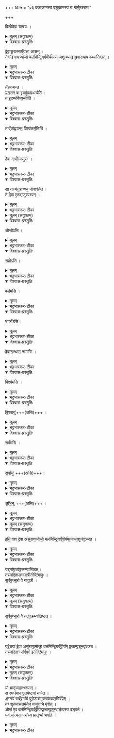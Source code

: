 +++
title = "०३ प्रजाकामस्य पशुकामस्य च गार्मुतश्चरुः"

+++

विश्वेदेवा ऋषयः ।

<details><summary>मूलम् (संयुक्तम्)</summary>

दे॒वा॒सु॒रास्सय्ँय॑त्ता आस॒न्तेषा᳚ङ्गाय॒त्र्योजो॒ बल॑मिन्द्रि॒यव्ँवी॒र्य॑म्प्र॒जाम्प॒शून्थ्स॒ङ्गृह्या॒दाया॑प॒क्रम्या॑तिष्ठ॒त्ते॑ऽमन्यन्त यत॒रान्वा इ॒यमु॑पाव॒र्थ्स्यति॒ त इ॒दम्भ॑विष्य॒न्तीति॒ ताव्ँव्य॑ह्वयन्त॒ विश्व॑कर्म॒न्निति॑ दे॒वा दाभीत्यसु॑रा॒स्सा नान्य॑त॒राꣳश्च॒ नोपाव॑र्तत॒ ते दे॒वा ए॒तद्यजु॑रपश्यन्
</details>

<details open><summary>विश्वास-प्रस्तुतिः</summary>

दे॒वा॒सु॒रास्सय्ँय॑त्ता आसन् ।  
तेषा᳚ङ्गाय॒त्र्योजो॒ बल॑मिन्द्रि॒यव्ँवी॒र्य॑म्प्र॒जाम्प॒शून्थ्स॒ङ्गृह्या॒दाया॑प॒क्रम्या॑तिष्ठत् ।   
</details>

<details><summary>मूलम्</summary>

दे॒वा॒सु॒रास्सय्ँय॑त्ता आसन् ।  
तेषा᳚ङ्गाय॒त्र्योजो॒ बल॑मिन्द्रि॒यव्ँवी॒र्य॑म्प्र॒जाम्प॒शून्थ्स॒ङ्गृह्या॒दाया॑प॒क्रम्या॑तिष्ठत् ।   
</details>

<details><summary>भट्टभास्कर-टीका</summary>

1देवासुरा इत्यादि ॥ तेषां देवासुराणां ओजःप्रभृति संगृह्यादाय आच्छिद्यापक्रम्य तेन सह तत्सकाशादपक्रम्य क्वाप्यतिष्ठत् गायत्री ।
</details>

<details open><summary>विश्वास-प्रस्तुतिः</summary>

ते॑ऽमन्यन्त ।  
य॒त॒रान् वा इ॒यमु॑पाव॒र्थ्स्यति॑ ।  
त इ॒दम्भ॑विष्य॒न्तीति॑ ।  
</details>

<details><summary>मूलम्</summary>

ते॑ऽमन्यन्त ।  
य॒त॒रान् वा इ॒यमु॑पाव॒र्थ्स्यति॑ ।  
त इ॒दम्भ॑विष्य॒न्तीति॑ ।  
</details>

<details><summary>भट्टभास्कर-टीका</summary>

ते देवासुरा अमन्यन्त अस्माकं मध्ये यतरानियमुपावर्त्स्यति उपावर्तिष्यते ते इदं विश्वं भविष्यन्तीति अस्य विश्वस्य स्वामिनस्ते भविष्यन्तीति । यद्वा - इदं विश्वं ते भविष्यन्ति प्राप्स्यन्तीति । 'वृद्भ्यस्स्यसनोः' इति परस्मैपदम्, 'न वृद्ब्यश्चतुर्भ्यः' इतीडभावः ।
</details>

<details open><summary>विश्वास-प्रस्तुतिः</summary>

ताव्ँव्य॑ह्वयन्त॒ विश्व॑कर्म॒न्निति॑ ।  
</details>

<details><summary>मूलम्</summary>

ताव्ँव्य॑ह्वयन्त॒ विश्व॑कर्म॒न्निति॑ ।  
</details>

<details><summary>भट्टभास्कर-टीका</summary>

अथ देवासुरास्तां व्यह्वयन्त विविधमाह्वयन्निति । 'निसमुपविभ्यो ह्वः' इत्यात्मनेपदम् ।
 विश्वकर्मन्निति । विश्वानि कर्माण्यस्यामिति विश्वकर्मा । 'मनः' इति ङीप्प्रतिषेधः, आमन्त्रिताद्युदात्तत्वम् । हे विश्वकर्मन्निति देवा गायत्रीमाह्वयन् ।
</details>

<details open><summary>विश्वास-प्रस्तुतिः</summary>

दे॒वा दाभीत्यसु॑राः ।  
</details>

<details><summary>मूलम्</summary>

दे॒वा दाभीत्यसु॑राः ।  
</details>

<details><summary>भट्टभास्कर-टीका</summary>

हे दाभि इत्यसुरा आह्वयन्, सामर्थ्यात् ह्वयत्यर्थमात्रं संबध्यते । यद्वा - व्यह्वयन्त विलक्षणमाह्वानं कृतवन्तः । वैलक्षण्यं चाह्वानपदभेदः । दभनं दाहः, दभिः प्रकृत्यन्तरमस्ति, तस्माद्घञन्तान्मत्वर्थीयोकारः, गौरादिर्द्रष्टव्यः, पूर्ववदामन्त्रिताद्युदात्तत्वम्, 'अम्बार्थनद्योः' इति ह्रस्वत्वम् । यद्वा - पचाद्यजन्तात् स्वार्थिकोऽण्, ततः 'टिढ्ढाणञ्' इति ङीप् ।
</details>

<details open><summary>विश्वास-प्रस्तुतिः</summary>

सा नान्य॑त॒राꣳश्च॒ नोपाव॑र्तत ।  
ते दे॒वा ए॒तद्यजु॑रपश्यन् ।
</details>

<details><summary>मूलम्</summary>

सा नान्य॑त॒राꣳश्च॒ नोपाव॑र्तत ।  
ते दे॒वा ए॒तद्यजु॑रपश्यन् ।
</details>

<details><summary>भट्टभास्कर-टीका</summary>

सेत्यादि । गतम् ॥
</details>

<details><summary>मूलम् (संयुक्तम्)</summary>

ओजो॑ऽसि॒ सहो॑ऽसि॒ बल॑मसि [9]  भ्राजो॑ऽसि दे॒वाना॒न्धाम॒ नामा॑सि॒ विश्व॑मसि वि॒श्वायु॒स्सर्व॑मसि स॒र्वायु॑रभि॒भूः
</details>

<details open><summary>विश्वास-प्रस्तुतिः</summary>

ओजो॑ऽसि ।  
</details>

<details><summary>मूलम्</summary>

ओजो॑ऽसि ।  
</details>

<details><summary>भट्टभास्कर-टीका</summary>

2ओजोसीत्यादि ॥ तेजोसि यशोसि देवानाम् । सर्वत्र तद्धेतुत्वात्ताच्छब्द्यम् ।
</details>

<details open><summary>विश्वास-प्रस्तुतिः</summary>

सहो॑ऽसि ।  
</details>

<details><summary>मूलम्</summary>

सहो॑ऽसि ।  
</details>

<details><summary>भट्टभास्कर-टीका</summary>

सहोसि अभिभवसाधनमपि शत्रूणाम् ।
</details>

<details open><summary>विश्वास-प्रस्तुतिः</summary>

बल॑मसि ।  
</details>

<details><summary>मूलम्</summary>

बल॑मसि ।  
</details>

<details><summary>भट्टभास्कर-टीका</summary>

बलं प्रसिद्धम् ।
</details>

<details open><summary>विश्वास-प्रस्तुतिः</summary>

भ्राजो॑ऽसि।  
</details>

<details><summary>मूलम्</summary>

भ्राजो॑ऽसि।  
</details>

<details><summary>भट्टभास्कर-टीका</summary>

भ्राजो दीप्तिः ।
</details>

<details open><summary>विश्वास-प्रस्तुतिः</summary>

दे॒वाना॒न्धाम॒ नामा॑सि ।  
</details>

<details><summary>मूलम्</summary>

दे॒वाना॒न्धाम॒ नामा॑सि ।  
</details>

<details><summary>भट्टभास्कर-टीका</summary>

धाम स्थानम् । नाम नमनमुपकारकम् ।
</details>

<details open><summary>विश्वास-प्रस्तुतिः</summary>

विश्व॑मसि ।  
</details>

<details><summary>मूलम्</summary>

विश्व॑मसि ।  
</details>

<details><summary>भट्टभास्कर-टीका</summary>

विश्वमसि अन्यदपि यद्भद्रं तदसि ।
</details>

<details open><summary>विश्वास-प्रस्तुतिः</summary>

वि॒श्वायुः॑+++(असि)+++ ।  
</details>

<details><summary>मूलम्</summary>

वि॒श्वायुः॑+++(असि)+++ ।  
</details>

<details><summary>भट्टभास्कर-टीका</summary>

विश्वायुः विश्वा [श्वमा]युर्जीवितमस्मिन्निति विश्वायुः । 'बहुव्रीहौ विश्वं संज्ञायाम्' इति विश्वशब्दस्यान्तोदात्तत्वम् ।
</details>

<details open><summary>विश्वास-प्रस्तुतिः</summary>

सर्व॑मसि ।  
</details>

<details><summary>मूलम्</summary>

सर्व॑मसि ।  
</details>

<details><summary>भट्टभास्कर-टीका</summary>

सर्वमसि सर्वमपि जगतामेवासि ।
</details>

<details open><summary>विश्वास-प्रस्तुतिः</summary>

स॒र्वायुः॑ +++(असि)+++।  
</details>

<details><summary>मूलम्</summary>

स॒र्वायुः॑ +++(असि)+++।  
</details>

<details><summary>भट्टभास्कर-टीका</summary>

सर्वायुरसि । सर्वाणि चायूंषि अन्नानि अस्यामिति सर्वान्नहेतुरसि ।
</details>

<details open><summary>विश्वास-प्रस्तुतिः</summary>

अ॒भि॒भूः +++(असि)+++ ।
</details>

<details><summary>मूलम्</summary>

अ॒भि॒भूः +++(असि)+++ ।
</details>

<details><summary>भट्टभास्कर-टीका</summary>

अभिभूः यस्मादेवं तस्मात् त्वं सवर्स्योपरि भवसि सर्वस्याभिभवित्र्यसि ॥
</details>

<details><summary>मूलम् (संयुक्तम्)</summary>

इति॒ वाव दे॒वा असु॑राणा॒मोजो॒ बल॑मिन्द्रि॒यव्ँवी॒र्य॑म्प्र॒जाम्प॒शून॑वृञ्जतॉ यद्गा॑य॒त्र्य॑प॒क्रम्याति॑ष्ठ॒त्तस्मा॑दे॒ताङ्गा॑य॒त्रीतीष्टि॑माहुस्सव्वँथ्स॒रो वै गा॑य॒त्री
</details>

<details open><summary>विश्वास-प्रस्तुतिः</summary>

इति॒ वाव दे॒वा असु॑राणा॒मोजो॒ बल॑मिन्द्रि॒यव्ँवी॒र्य॑म्प्र॒जाम्प॒शून॑वृञ्जत ।  
</details>

<details><summary>मूलम्</summary>

इति॒ वाव दे॒वा असु॑राणा॒मोजो॒ बल॑मिन्द्रि॒यव्ँवी॒र्य॑म्प्र॒जाम्प॒शून॑वृञ्जत ।  
</details>

<details><summary>भट्टभास्कर-टीका</summary>

3इति वावेत्यादि ॥ इत्यनेन यजुषा देवाः असुराणामप्योज आदिकं अवृञ्जत आवर्जयन् आत्मसात्कृतवन्तः न केवलमात्मीयमेव लब्धवन्तः ।
</details>

<details open><summary>विश्वास-प्रस्तुतिः</summary>

यद्गा॑य॒त्र्य॑प॒क्रम्याति॑ष्ठत्।   
तस्मा॑दे॒ताङ्गा॑य॒त्रीतीष्टि॑माहुः  ।  
स॒व्ँव॒थ्स॒रो वै  गा॑य॒त्री ।  
</details>

<details><summary>मूलम्</summary>

यद्गा॑य॒त्र्य॑प॒क्रम्याति॑ष्ठत्।   
तस्मा॑दे॒ताङ्गा॑य॒त्रीतीष्टि॑माहुः  ।  
स॒व्ँव॒थ्स॒रो वै  गा॑य॒त्री ।  
</details>

<details><summary>भट्टभास्कर-टीका</summary>

यदित्यादि । गायत्र्यपक्रमणहेतुत्वादेतां वक्ष्यमाणामिष्टिं गायत्रीत्याहुः वेदार्थविदः ॥
</details>

<details><summary>मूलम् (संयुक्तम्)</summary>

स॑व्ँवथ्स॒रो वै तद॑प॒क्रम्या॑तिष्ठ॒द्यदे॒तया॑ दे॒वा असु॑राणा॒मोजो॒ बल॑मिन्द्रि॒यव्ँवी॒र्य᳚म् [10]  प्र॒जाम्प॒शूनवृ॑ञ्जत॒ तस्मा॑दे॒ताꣳ स॑व्ँव॒र्ग इतीष्टि॑माहुः
</details>

<details open><summary>विश्वास-प्रस्तुतिः</summary>

स॒व्ँव॒थ्स॒रो वै  तद॑प॒क्रम्या॑तिष्ठत्  ।  
</details>

<details><summary>मूलम्</summary>

स॒व्ँव॒थ्स॒रो वै  तद॑प॒क्रम्या॑तिष्ठत्  ।  
</details>

<details><summary>भट्टभास्कर-टीका</summary>

4संवत्सरो वा इत्यादि ॥ संवत्सरवत् सर्वार्थहेतुत्वात् बलसाम्यात् ताद्धर्म्यात् तदानीं संवत्सर एव देवेभ्योपक्रम्यातिष्ठत् । यथा संवत्सरापक्रमेण ओजआदिकं नश्यति तद्वदिदमिति ।
</details>

<details open><summary>विश्वास-प्रस्तुतिः</summary>

यदे॒तया॑ दे॒वा असु॑राणा॒मोजो॒ बल॑मिन्द्रि॒यव्ँवी॒र्य᳚म् प्र॒जाम्प॒शूनवृ॑ञ्जत ।  
तस्मा॑दे॒ताꣳ स॑व्ँव॒र्ग इतीष्टि॑माहुः ।
</details>

<details><summary>मूलम्</summary>

यदे॒तया॑ दे॒वा असु॑राणा॒मोजो॒ बल॑मिन्द्रि॒यव्ँवी॒र्य᳚म् प्र॒जाम्प॒शूनवृ॑ञ्जत ।  
तस्मा॑दे॒ताꣳ स॑व्ँव॒र्ग इतीष्टि॑माहुः ।
</details>

<details><summary>भट्टभास्कर-टीका</summary>

यदेतयेत्यादि । संव्रज्यते ओजआदिकं सर्वं सहैवानेनाव्रज्यते आच्छिद्यते इति संवर्गो योगः । वृजी वर्जने, घञि 'चजोः कुघिण्यतोः' इति कुत्वम् ॥
</details>

<details><summary>मूलम् (संयुक्तम्)</summary>

यो भ्रातृ॑व्यवा॒न्थ्स्याथ्स स्पर्ध॑मान ए॒तयेष्ट्या॑ यजेता॒ग्नये॑ सव्ँव॒र्गाय॑ पुरो॒डाश॑म॒ष्टाक॑पाल॒न्निर्व॑पे॒त्तꣳ शृ॒तमास॑न्नमे॒तेन॒ यजु॑षा॒भि मृ॑शे॒दोज॑ ए॒व बल॑मिन्द्रि॒यव्ँवी॒र्य॑म्प्र॒जाम्प॒शून्भ्रातृ॑व्यस्य वृङ्क्ते॒ भव॑त्या॒त्मना॒ परा᳚स्य॒ भ्रातृ॑व्यो भवति ॥  
</details>

<details open><summary>विश्वास-प्रस्तुतिः</summary>

यो भ्रातृ॑व्यवा॒न्थ्स्यात् ।   
स स्पर्ध॑मान ए॒तयेष्ट्या॑ यजेत ।  
अ॒ग्नये॑ सव्ँव॒र्गाय॑ पुरो॒डाश॑म॒ष्टाक॑पाल॒न्निर्व॑पेत् ।  
तꣳ शृ॒तमास॑न्नमे॒तेन॒ यजु॑षा॒भि मृ॑शेत् ।  
ओज॑ ए॒व बल॑मिन्द्रि॒यव्ँवी॒र्य॑म्प्र॒जाम्प॒शून्भ्रातृ॑व्यस्य वृङ्क्ते ।  
भव॑त्या॒त्मना॒ परा᳚स्य॒ भ्रातृ॑व्यो भवति ॥
</details>

<details><summary>मूलम्</summary>

यो भ्रातृ॑व्यवा॒न्थ्स्यात् ।   
स स्पर्ध॑मान ए॒तयेष्ट्या॑ यजेत ।  
अ॒ग्नये॑ सव्ँव॒र्गाय॑ पुरो॒डाश॑म॒ष्टाक॑पाल॒न्निर्व॑पेत् ।  
तꣳ शृ॒तमास॑न्नमे॒तेन॒ यजु॑षा॒भि मृ॑शेत् ।  
ओज॑ ए॒व बल॑मिन्द्रि॒यव्ँवी॒र्य॑म्प्र॒जाम्प॒शून्भ्रातृ॑व्यस्य वृङ्क्ते ।  
भव॑त्या॒त्मना॒ परा᳚स्य॒ भ्रातृ॑व्यो भवति ॥
</details>

<details><summary>भट्टभास्कर-टीका</summary>

5यो भ्रातृव्यवानित्यादि ॥ गतम् । एतेन यजुषेत्यादि । ओजोसीत्यादिना । अत्राचार्येण 'सर्वायुरभिभूरस्यभिभूरहं तेन हविषा(मिति) अमुं भ्रातृव्यमभिभूयासम्' इति शेषो दर्शितः ॥

इति द्वितीये चतुर्थे तृतीयोनुवाकः ॥
</details>
